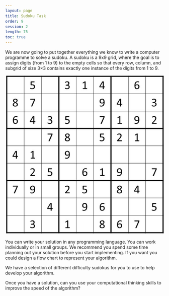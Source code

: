 ```yaml
---
layout: page
title: Sudoku Task
order: 9
session: 2
length: 75
toc: true
---
```


We are now going to put together everything we know to write a computer programme to solve a sudoku. A sudoku is a 9x9 grid, where the goal is to assign 
digits (from 1 to 9) to the empty cells so that every row, column, and subgrid of size 3×3 contains exactly one instance of the digits from 1 to 9.

![sudoku](../images/sudoku.jpg)

You can write your solution in any programming language. You can work individually or in small groups. We recommend you spend some time planning out your solution before you start implementing. If you want you could design a flow chart to represent your algorithm.

We have a selection of different difficulty sudokus for you to use to help develop your algorithm.

Once you have a solution, can you use your computational thinking skills to improve the speed of the algorithm?


